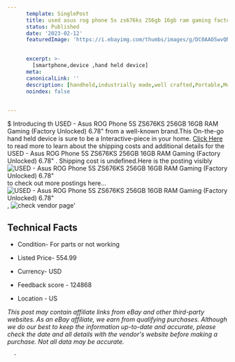 ```yaml
---
      template: SinglePost
      title: used asus rog phone 5s zs676ks 256gb 16gb ram gaming factory unlocked 6 78 
      status: Published
      date: '2023-02-12'
      featuredImage: 'https://i.ebayimg.com/thumbs/images/g/DC0AAOSwvQNii7Tq/s-l225.jpg'
       

      excerpt: >-
        [smartphone,device ,hand held device]
      meta:
      canonicalLink: ''
      description: [handheld,industrially made,well crafted,Portable,Mobile,Compact,Convenient,Lightweight,Maneuverable,Man-portable,Miniature,Carriable,Hand-held,Light,Holdable,Transportable,Mobile device,Pocket-sized,On-the-go,Wireless,Cordless,Compact size,Convenient size, smartphone,device ,hand held device]
      noindex: false
      

---
```

$
      Introducing th USED - Asus ROG Phone 5S ZS676KS 256GB 16GB RAM Gaming (Factory Unlocked) 6.78"  from a well-known brand.This On-the-go hand held device is sure to be a Interactive-piece in your home. [Click Here](https://www.ebay.com/itm/195077174993?hash=item2d6b8176d1%3Ag%3ADC0AAOSwvQNii7Tq&mkevt=1&mkcid=1&mkrid=711-53200-19255-0&campid=%253CePNCampaignId%253E&customid=%253CreferenceId%253E&toolid=10049) to read more to learn about the shipping costs and additional details for the USED - Asus ROG Phone 5S ZS676KS 256GB 16GB RAM Gaming (Factory Unlocked) 6.78" . Shipping cost is undefined.Here is the posting visibly ![USED - Asus ROG Phone 5S ZS676KS 256GB 16GB RAM Gaming (Factory Unlocked) 6.78" ](https://i.ebayimg.com/thumbs/images/g/DC0AAOSwvQNii7Tq/s-l225.jpg) to check out more postings here... ![USED - Asus ROG Phone 5S ZS676KS 256GB 16GB RAM Gaming (Factory Unlocked) 6.78" ](https://i.ebayimg.com/images/g/DC0AAOSwvQNii7Tq/s-l1200.jpg), ![check vendor page](https://origin-galleryplus.ebayimg.com/ws/web/195077174993_2_0_1/225x225.jpg)'

      

 ## Technical Facts 



     
      

 - Condition- For parts or not working 


      

 - Listed Price- 554.99 


      

 - Currency- USD 


      

 - Feedback score - 124868 


      

 - Location - US 


      
      

 *_This post may contain affiliate links from eBay and other third-party websites. As an eBay affiliate, we earn from qualifying purchases. Although we do our best to keep the information up-to-date and accurate, please check the date and all details with the vendor's website before making a purchase. Not all data may be accurate._*




      -
